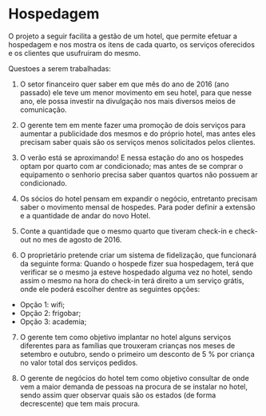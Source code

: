 # Hospedagem

O projeto a seguir facilita a gestão de um hotel, que permite efetuar a hospedagem e nos mostra os itens de cada quarto, os serviços oferecidos e os clientes que usufruiram do mesmo. 

Questoes a serem trabalhadas:
1.	O setor financeiro quer saber em que mês do ano de 2016 (ano passado) ele teve um menor movimento em seu hotel, para que nesse ano, ele possa investir na divulgação nos mais diversos meios de comunicação.

2.	O gerente tem em mente fazer uma promoção de dois serviços para aumentar a publicidade dos mesmos e do próprio hotel, mas antes eles precisam saber quais são os serviços menos solicitados pelos clientes.

3.  O verão está se aproximando! E nessa estação do ano os hospedes optam por quarto com ar condicionado; mas antes de se comprar o equipamento o senhorio precisa saber quantos quartos não possuem ar condicionado.

4.	Os sócios do hotel pensam em expandir o negócio, entretanto precisam saber o movimento mensal de hospedes.  Para poder definir a extensão e a quantidade de andar do novo Hotel.

5.  Conte a quantidade que o mesmo quarto que tiveram check-in e check-out no mes de agosto de 2016. 

6.	O proprietário pretende criar um sistema de fidelização, que funcionará da seguinte forma:
Quando o hospede fizer sua hospedagem, terá que verificar se o mesmo ja esteve hospedado alguma vez no hotel, sendo assim o mesmo na hora do check-in terá direito a um serviço grátis, onde ele poderá escolher dentre as seguintes opções: 

* Opção 1: wifi;
* Opção 2: frigobar;
* Opção 3: academia;    


7.	O gerente tem como objetivo implantar no hotel alguns serviços diferentes para as famílias que trouxeram crianças nos meses de setembro e outubro, sendo o primeiro um desconto de 5 % por criança no valor total dos serviços pedidos.

8.	O gerente de negócios do hotel tem como objetivo consultar de onde vem a maior demanda de pessoas na procura de se instalar no hotel, sendo assim quer observar quais são os estados (de forma decrescente) que tem mais procura.


